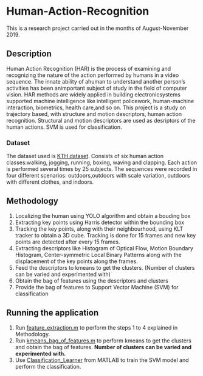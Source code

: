 # Human-Action-Recognition
This is a research project carried out in the months of August-November 2019.

## Description
Human   Action   Recognition   (HAR)   is   the   process   of examining and recognizing the nature of the action performed by  humans  in  a  video  sequence.  The  innate  ability  of  ahuman  to  understand  another  person’s  activities  has  been  animportant  subject  of  study  in  the  field  of  computer  vision. HAR   methods   are   widely   applied   in   building   electronicsystems supported machine intelligence like intelligent policework,  human-machine  interaction,  biometrics,  health  care,and so on.
This project is a study on trajectory based, with structure and motion descriptors, human action recognition. Structural and motion descriptors are used as desriptors of the human actions. SVM is used for classification.



### Dataset
The dataset used is [KTH dataset](http://www.nada.kth.se/cvap/actions/).
Consists of six human action classes:walking, jogging, running, boxing, waving and clapping. Each action  is  performed  several  times  by  25  subjects.  The  sequences  were  recorded  in  four  different  scenarios:  outdoors,outdoors with scale variation, outdoors with different clothes, and  indoors.

## Methodology
1. Localizing the human using YOLO algorithm and obtain a bouding box
2. Extracting key points using Harris detector within the bounding box
3. Tracking the key points, along with their neighbourhood, using KLT tracker to obtain a 3D cube. Tracking is done for 15 frames and new key points are detected after every 15 frames.
4. Extracting descriptors like Histogram of Optical Flow, Motion Boundary Histogram, Center-symmetric Local Binary Patterns along with the displacement of the key points along the frames.
5. Feed the descriptors to kmeans to get the clusters. (Number of clusters can be varied and experimented with)
6. Obtain the bag of features using the descriptors and clusters
7. Provide the bag of features to Support Vector Machine (SVM) for classification

## Running the application
1. Run [feature_extraction.m](https://github.com/Shivmohith/Human-Action-Recognition/blob/master/Codes/feature_extraction.m) to perform the steps 1 to 4 explained in Methodology.
2. Run [kmeans_bag_of_features.m](https://github.com/Shivmohith/Human-Action-Recognition/blob/master/Codes/kmeans_bag_of_features.m) to perform kmeans to get the clusters and obtain the bag of features. 
**Number of clusters can be varied and experimented with.**
3. Use [Classification_Learner](https://in.mathworks.com/help/stats/train-classification-models-in-classification-learner-app.html) from MATLAB to train the SVM model and perform the classification.
